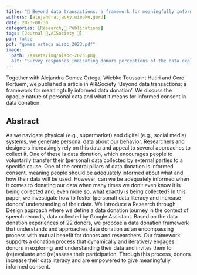 ```yaml
---
title: "📜 Beyond data transactions: a framework for meaningfully informed data donation"
authors: [alejandra,jacky,wiebke,gerd]
date: 2023-08-30
categories: [Research,📜 Publications]
tags: [Journal 📕,AISociety 🎯]
pin: false
pdf: "gomez_ortega_aisoc_2023.pdf"
image:
  path: /assets/img/aisoc-2023.png
  alt: "Survey responses indicating donors perceptions of the data exploration tool"
---
```


Together with Alejandra Gomez Ortega, Wiebke Toussaint Hutiri and Gerd Kortuem, we published a article in AI&Society 'Beyond data transactions: a framework for meaningfully informed data donation'. We discuss the opaque nature of personal data and what it means for informed consent in data donation.


## Abstract

As we navigate physical (e.g., supermarket) and digital (e.g., social media) systems, we generate personal data about our behavior. Researchers and designers increasingly rely on this data and appeal to several approaches to collect it. One of these is data donation, which encourages people to voluntarily transfer their (personal) data collected by external parties to a specific cause. One of the central pillars of data donation is informed consent, meaning people should be adequately informed about what and how their data will be used. However, can we be adequately informed when it comes to donating our data when many times we don’t even know it is being collected and, even more so, what exactly is being collected? In this paper, we investigate how to foster (personal) data literacy and increase donors’ understanding of their data. We introduce a Research through Design approach where we define a data donation journey in the context of speech records, data collected by Google Assistant. Based on the data donation experiences of 22 donors, we propose a data donation framework that understands and approaches data donation as an encompassing process with mutual benefit for donors and researchers. Our framework supports a donation process that dynamically and iteratively engages donors in exploring and understanding their data and invites them to (re)evaluate and (re)assess their participation. Through this process, donors increase their data literacy and are empowered to give meaningfully informed consent.